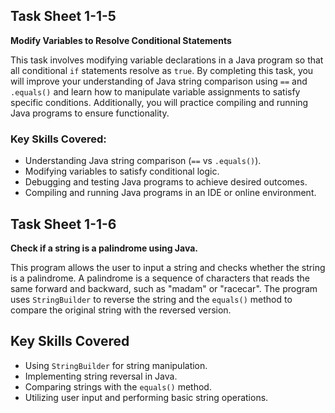 ## Task Sheet 1-1-5  
**Modify Variables to Resolve Conditional Statements**  

This task involves modifying variable declarations in a Java program so that all conditional `if` statements resolve as `true`. By completing this task, you will improve your understanding of Java string comparison using `==` and `.equals()` and learn how to manipulate variable assignments to satisfy specific conditions. Additionally, you will practice compiling and running Java programs to ensure functionality.  

### Key Skills Covered:
- Understanding Java string comparison (`==` vs `.equals()`).
- Modifying variables to satisfy conditional logic.
- Debugging and testing Java programs to achieve desired outcomes.
- Compiling and running Java programs in an IDE or online environment.

## Task Sheet 1-1-6
**Check if a string is a palindrome using Java.**

This program allows the user to input a string and checks whether the string is a palindrome. A palindrome is a sequence of characters that reads the same forward and backward, such as "madam" or "racecar". The program uses `StringBuilder` to reverse the string and the `equals()` method to compare the original string with the reversed version.

## Key Skills Covered
- Using `StringBuilder` for string manipulation.
- Implementing string reversal in Java.
- Comparing strings with the `equals()` method.
- Utilizing user input and performing basic string operations.